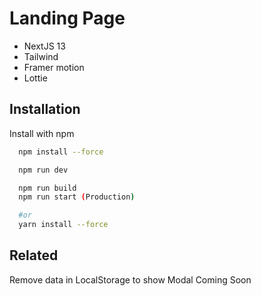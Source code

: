 
# Landing Page 
- NextJS 13
- Tailwind
- Framer motion
- Lottie





## Installation

Install with npm

```bash
  npm install --force

  npm run dev

  npm run build
  npm run start (Production)

  #or 
  yarn install --force
```
    
## Related

Remove data in LocalStorage to show Modal Coming Soon

